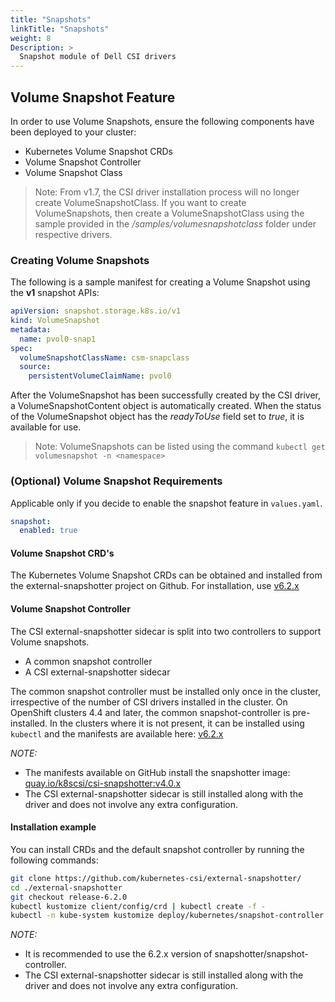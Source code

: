 ```yaml
---
title: "Snapshots"
linkTitle: "Snapshots"
weight: 8
Description: >
  Snapshot module of Dell CSI drivers
---
```

## Volume Snapshot Feature

In order to use Volume Snapshots, ensure the following components have been deployed to your cluster:
- Kubernetes Volume Snapshot CRDs
- Volume Snapshot Controller
- Volume Snapshot Class

>Note: From v1.7, the CSI driver installation process will no longer create VolumeSnapshotClass. 
> If you want to create VolumeSnapshots, then create a VolumeSnapshotClass using the sample provided in the _/samples/volumesnapshotclass_ folder under respective drivers.

### Creating Volume Snapshots
The following is a sample manifest for creating a Volume Snapshot using the **v1** snapshot APIs:
```yaml
apiVersion: snapshot.storage.k8s.io/v1
kind: VolumeSnapshot
metadata:
  name: pvol0-snap1
spec:
  volumeSnapshotClassName: csm-snapclass
  source:
    persistentVolumeClaimName: pvol0

```

After the VolumeSnapshot has been successfully created by the CSI driver, a VolumeSnapshotContent object is automatically created. When the status of the VolumeSnapshot object has the _readyToUse_ field set to _true_, it is available for use.

>Note: VolumeSnapshots can be listed using the command `kubectl get volumesnapshot -n <namespace>`


### (Optional) Volume Snapshot Requirements

Applicable only if you decide to enable the snapshot feature in `values.yaml`.

```yaml
snapshot:
  enabled: true
```

#### Volume Snapshot CRD's
The Kubernetes Volume Snapshot CRDs can be obtained and installed from the external-snapshotter project on Github. For installation, use [v6.2.x](https://github.com/kubernetes-csi/external-snapshotter/tree/v6.2.0/client/config/crd)

#### Volume Snapshot Controller
The CSI external-snapshotter sidecar is split into two controllers to support Volume snapshots.

- A common snapshot controller
- A CSI external-snapshotter sidecar

The common snapshot controller must be installed only once in the cluster, irrespective of the number of CSI drivers installed in the cluster. On OpenShift clusters 4.4 and later, the common snapshot-controller is pre-installed. In the clusters where it is not present, it can be installed using `kubectl` and the manifests are available here: [v6.2.x](https://github.com/kubernetes-csi/external-snapshotter/tree/v6.2.0/deploy/kubernetes/snapshot-controller)

*NOTE:*
- The manifests available on GitHub install the snapshotter image: 
  [quay.io/k8scsi/csi-snapshotter:v4.0.x](https://quay.io/repository/k8scsi/csi-snapshotter?tag=v4.0.0&tab=tags)
- The CSI external-snapshotter sidecar is still installed along with the driver and does not involve any extra configuration.

#### Installation example 

You can install CRDs and the default snapshot controller by running the following commands:
```bash
git clone https://github.com/kubernetes-csi/external-snapshotter/
cd ./external-snapshotter
git checkout release-6.2.0
kubectl kustomize client/config/crd | kubectl create -f -
kubectl -n kube-system kustomize deploy/kubernetes/snapshot-controller | kubectl create -f -
```

*NOTE:*
- It is recommended to use the 6.2.x version of snapshotter/snapshot-controller.
- The CSI external-snapshotter sidecar is still installed along with the driver and does not involve any extra configuration.

